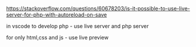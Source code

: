 https://stackoverflow.com/questions/60678203/is-it-possible-to-use-live-server-for-php-with-autoreload-on-save


in vscode to develop php - use live server and php server


for only html,css and js - use live preview

